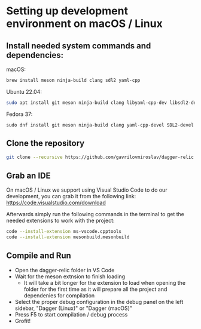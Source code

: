 # Setting up development environment on macOS / Linux

## Install needed system commands and dependencies:

macOS:
```sh
brew install meson ninja-build clang sdl2 yaml-cpp
```

Ubuntu 22.04:
```sh
sudo apt install git meson ninja-build clang libyaml-cpp-dev libsdl2-dev
```

Fedora 37:
```
sudo dnf install git meson ninja-build clang yaml-cpp-devel SDL2-devel
```

## Clone the repository

```sh
git clone --recursive https://github.com/gavrilovmiroslav/dagger-relic.git
```

## Grab an IDE

On macOS / Linux we support using Visual Studio Code to do our development, you can grab it from the following link:
https://code.visualstudio.com/download

Afterwards simply run the following commands in the terminal to get the needed extensions to work with the project:
```sh
code --install-extension ms-vscode.cpptools
code --install-extension mesonbuild.mesonbuild
```

## Compile and Run

- Open the dagger-relic folder in VS Code
- Wait for the meson extnsion to finish loading
  - It will take a bit longer for the extension to load when opening the folder for the first time as it will prepare all the project and dependenies for compilation
- Select the proper debug configuration in the debug panel on the left sidebar, "Dagger (Linux)" or "Dagger (macOS)"
- Press F5 to start compilation / debug process
- Grofit!
